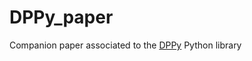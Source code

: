 # DPPy_paper
Companion paper associated to the [DPPy](https://github.com/guilgautier/DPPy) Python library
